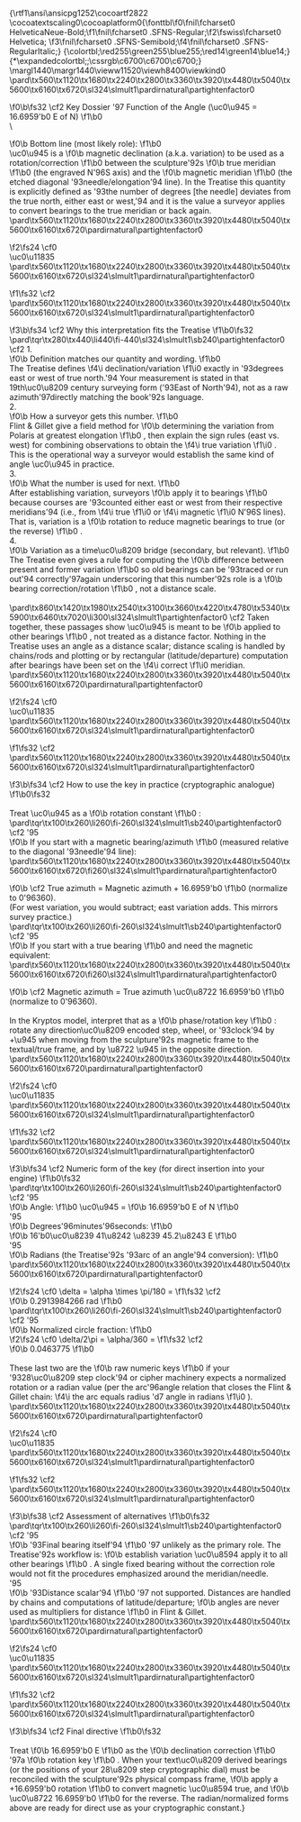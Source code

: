 {\rtf1\ansi\ansicpg1252\cocoartf2822
\cocoatextscaling0\cocoaplatform0{\fonttbl\f0\fnil\fcharset0 HelveticaNeue-Bold;\f1\fnil\fcharset0 .SFNS-Regular;\f2\fswiss\fcharset0 Helvetica;
\f3\fnil\fcharset0 .SFNS-Semibold;\f4\fnil\fcharset0 .SFNS-RegularItalic;}
{\colortbl;\red255\green255\blue255;\red14\green14\blue14;}
{\*\expandedcolortbl;;\cssrgb\c6700\c6700\c6700;}
\margl1440\margr1440\vieww11520\viewh8400\viewkind0
\pard\tx560\tx1120\tx1680\tx2240\tx2800\tx3360\tx3920\tx4480\tx5040\tx5600\tx6160\tx6720\sl324\slmult1\pardirnatural\partightenfactor0

\f0\b\fs32 \cf2 Key Dossier \'97 Function of the Angle (\uc0\u945  = 16.6959\'b0 E of N)
\f1\b0 \
\

\f0\b Bottom line (most likely role):
\f1\b0 \
\uc0\u945  is a 
\f0\b magnetic declination (a.k.a. variation) to be used as a rotation/correction
\f1\b0  between the sculpture\'92s 
\f0\b true meridian
\f1\b0  (the engraved N\'96S axis) and the 
\f0\b magnetic meridian
\f1\b0  (the etched diagonal \'93needle/elongation\'94 line). In the Treatise this quantity is explicitly defined as \'93the number of degrees [the needle] deviates from the true north, either east or west,\'94 and it is the value a surveyor applies to convert bearings to the true meridian or back again.  \
\pard\tx560\tx1120\tx1680\tx2240\tx2800\tx3360\tx3920\tx4480\tx5040\tx5600\tx6160\tx6720\pardirnatural\partightenfactor0

\f2\fs24 \cf0 \
\uc0\u11835 \
\pard\tx560\tx1120\tx1680\tx2240\tx2800\tx3360\tx3920\tx4480\tx5040\tx5600\tx6160\tx6720\sl324\slmult1\pardirnatural\partightenfactor0

\f1\fs32 \cf2 \
\pard\tx560\tx1120\tx1680\tx2240\tx2800\tx3360\tx3920\tx4480\tx5040\tx5600\tx6160\tx6720\sl324\slmult1\pardirnatural\partightenfactor0

\f3\b\fs34 \cf2 Why this interpretation fits the Treatise
\f1\b0\fs32 \
\pard\tqr\tx280\tx440\li440\fi-440\sl324\slmult1\sb240\partightenfactor0
\cf2 	1.	
\f0\b Definition matches our quantity and wording.
\f1\b0 \
The Treatise defines 
\f4\i declination/variation
\f1\i0  exactly in \'93degrees east or west of true north.\'94 Your measurement is stated in that 19th\uc0\u8209 century surveying form (\'93East of North\'94), not as a raw azimuth\'97directly matching the book\'92s language.  \
	2.	
\f0\b How a surveyor gets this number.
\f1\b0 \
Flint & Gillet give a field method for 
\f0\b determining the variation from Polaris at greatest elongation
\f1\b0 , then explain the sign rules (east vs. west) for combining observations to obtain the 
\f4\i true variation
\f1\i0 . This is the operational way a surveyor would establish the same kind of angle \uc0\u945  in practice.  \
	3.	
\f0\b What the number is used for next.
\f1\b0 \
After establishing variation, surveyors 
\f0\b apply it to bearings
\f1\b0  because courses are \'93counted either east or west from their respective meridians\'94 (i.e., from 
\f4\i true
\f1\i0  or 
\f4\i magnetic
\f1\i0  N\'96S lines). That is, variation is a 
\f0\b rotation to reduce magnetic bearings to true (or the reverse)
\f1\b0 .  \
	4.	
\f0\b Variation as a time\uc0\u8209 bridge (secondary, but relevant).
\f1\b0 \
The Treatise even gives a rule for computing the 
\f0\b difference between present and former variation
\f1\b0  so old bearings can be \'93traced or run out\'94 correctly\'97again underscoring that this number\'92s role is a 
\f0\b bearing correction/rotation
\f1\b0 , not a distance scale.  \
\
\pard\tx860\tx1420\tx1980\tx2540\tx3100\tx3660\tx4220\tx4780\tx5340\tx5900\tx6460\tx7020\li300\sl324\slmult1\partightenfactor0
\cf2 Taken together, these passages show \uc0\u945  is meant to be 
\f0\b applied to other bearings
\f1\b0 , not treated as a distance factor. Nothing in the Treatise uses an angle as a distance scalar; distance scaling is handled by chains/rods and plotting or by rectangular (latitude/departure) computation after bearings have been set on the 
\f4\i correct
\f1\i0  meridian.  \
\pard\tx560\tx1120\tx1680\tx2240\tx2800\tx3360\tx3920\tx4480\tx5040\tx5600\tx6160\tx6720\pardirnatural\partightenfactor0

\f2\fs24 \cf0 \
\uc0\u11835 \
\pard\tx560\tx1120\tx1680\tx2240\tx2800\tx3360\tx3920\tx4480\tx5040\tx5600\tx6160\tx6720\sl324\slmult1\pardirnatural\partightenfactor0

\f1\fs32 \cf2 \
\pard\tx560\tx1120\tx1680\tx2240\tx2800\tx3360\tx3920\tx4480\tx5040\tx5600\tx6160\tx6720\sl324\slmult1\pardirnatural\partightenfactor0

\f3\b\fs34 \cf2 How to use the key in practice (cryptographic analogue)
\f1\b0\fs32 \
\
Treat \uc0\u945  as a 
\f0\b rotation constant
\f1\b0 :\
\pard\tqr\tx100\tx260\li260\fi-260\sl324\slmult1\sb240\partightenfactor0
\cf2 	\'95	
\f0\b If you start with a magnetic bearing/azimuth
\f1\b0  (measured relative to the diagonal \'93needle\'94 line):\
\pard\tx560\tx1120\tx1680\tx2240\tx2800\tx3360\tx3920\tx4480\tx5040\tx5600\tx6160\tx6720\fi260\sl324\slmult1\pardirnatural\partightenfactor0

\f0\b \cf2 True azimuth = Magnetic azimuth + 16.6959\'b0
\f1\b0  (normalize to 0\'96360).\
(For west variation, you would subtract; east variation adds. This mirrors survey practice.)  \
\pard\tqr\tx100\tx260\li260\fi-260\sl324\slmult1\sb240\partightenfactor0
\cf2 	\'95	
\f0\b If you start with a true bearing
\f1\b0  and need the magnetic equivalent:\
\pard\tx560\tx1120\tx1680\tx2240\tx2800\tx3360\tx3920\tx4480\tx5040\tx5600\tx6160\tx6720\fi260\sl324\slmult1\pardirnatural\partightenfactor0

\f0\b \cf2 Magnetic azimuth = True azimuth \uc0\u8722  16.6959\'b0
\f1\b0  (normalize to 0\'96360).\
\
In the Kryptos model, interpret that as a 
\f0\b phase/rotation key
\f1\b0 : rotate any direction\uc0\u8209 encoded step, wheel, or \'93clock\'94 by +\u945  when moving from the sculpture\'92s magnetic frame to the textual/true frame, and by \u8722 \u945  in the opposite direction.\
\pard\tx560\tx1120\tx1680\tx2240\tx2800\tx3360\tx3920\tx4480\tx5040\tx5600\tx6160\tx6720\pardirnatural\partightenfactor0

\f2\fs24 \cf0 \
\uc0\u11835 \
\pard\tx560\tx1120\tx1680\tx2240\tx2800\tx3360\tx3920\tx4480\tx5040\tx5600\tx6160\tx6720\sl324\slmult1\pardirnatural\partightenfactor0

\f1\fs32 \cf2 \
\pard\tx560\tx1120\tx1680\tx2240\tx2800\tx3360\tx3920\tx4480\tx5040\tx5600\tx6160\tx6720\sl324\slmult1\pardirnatural\partightenfactor0

\f3\b\fs34 \cf2 Numeric form of the key (for direct insertion into your engine)
\f1\b0\fs32 \
\pard\tqr\tx100\tx260\li260\fi-260\sl324\slmult1\sb240\partightenfactor0
\cf2 	\'95	
\f0\b Angle:
\f1\b0  \uc0\u945  = 
\f0\b 16.6959\'b0 E of N
\f1\b0 \
	\'95	
\f0\b Degrees\'96minutes\'96seconds:
\f1\b0  
\f0\b 16\'b0\uc0\u8239 41\u8242 \u8239 45.2\u8243  E
\f1\b0 \
	\'95	
\f0\b Radians (the Treatise\'92s \'93arc of an angle\'94 conversion):
\f1\b0 \
\pard\tx560\tx1120\tx1680\tx2240\tx2800\tx3360\tx3920\tx4480\tx5040\tx5600\tx6160\tx6720\pardirnatural\partightenfactor0

\f2\fs24 \cf0 \\delta = \\alpha \\times \\pi/180 =
\f1\fs32 \cf2  
\f0\b 0.2913984266 rad
\f1\b0 \
\pard\tqr\tx100\tx260\li260\fi-260\sl324\slmult1\sb240\partightenfactor0
\cf2 	\'95	
\f0\b Normalized circle fraction:
\f1\b0  
\f2\fs24 \cf0 \\delta/2\\pi = \\alpha/360 =
\f1\fs32 \cf2  
\f0\b 0.0463775
\f1\b0 \
\
These last two are the 
\f0\b raw numeric keys
\f1\b0  if your \'9328\uc0\u8209 step clock\'94 or cipher machinery expects a normalized rotation or a radian value (per the arc\'96angle relation that closes the Flint & Gillet chain: 
\f4\i the arc equals radius \'d7 angle in radians
\f1\i0 ).\
\pard\tx560\tx1120\tx1680\tx2240\tx2800\tx3360\tx3920\tx4480\tx5040\tx5600\tx6160\tx6720\pardirnatural\partightenfactor0

\f2\fs24 \cf0 \
\uc0\u11835 \
\pard\tx560\tx1120\tx1680\tx2240\tx2800\tx3360\tx3920\tx4480\tx5040\tx5600\tx6160\tx6720\sl324\slmult1\pardirnatural\partightenfactor0

\f1\fs32 \cf2 \
\pard\tx560\tx1120\tx1680\tx2240\tx2800\tx3360\tx3920\tx4480\tx5040\tx5600\tx6160\tx6720\sl324\slmult1\pardirnatural\partightenfactor0

\f3\b\fs38 \cf2 Assessment of alternatives
\f1\b0\fs32 \
\pard\tqr\tx100\tx260\li260\fi-260\sl324\slmult1\sb240\partightenfactor0
\cf2 	\'95	
\f0\b \'93Final bearing itself\'94
\f1\b0  \'97 unlikely as the primary role. The Treatise\'92s workflow is: 
\f0\b establish variation \uc0\u8594  apply it to all other bearings
\f1\b0 . A single fixed bearing without the correction role would not fit the procedures emphasized around the meridian/needle.  \
	\'95	
\f0\b \'93Distance scalar\'94
\f1\b0  \'97 not supported. Distances are handled by chains and computations of latitude/departure; 
\f0\b angles are never used as multipliers for distance
\f1\b0  in Flint & Gillet.  \
\pard\tx560\tx1120\tx1680\tx2240\tx2800\tx3360\tx3920\tx4480\tx5040\tx5600\tx6160\tx6720\pardirnatural\partightenfactor0

\f2\fs24 \cf0 \
\uc0\u11835 \
\pard\tx560\tx1120\tx1680\tx2240\tx2800\tx3360\tx3920\tx4480\tx5040\tx5600\tx6160\tx6720\sl324\slmult1\pardirnatural\partightenfactor0

\f1\fs32 \cf2 \
\pard\tx560\tx1120\tx1680\tx2240\tx2800\tx3360\tx3920\tx4480\tx5040\tx5600\tx6160\tx6720\sl324\slmult1\pardirnatural\partightenfactor0

\f3\b\fs34 \cf2 Final directive
\f1\b0\fs32 \
\
Treat 
\f0\b 16.6959\'b0 E
\f1\b0  as the 
\f0\b declination correction
\f1\b0 \'97a 
\f0\b rotation key
\f1\b0 . When your text\uc0\u8209 derived bearings (or the positions of your 28\u8209 step cryptographic dial) must be reconciled with the sculpture\'92s physical compass frame, 
\f0\b apply a +16.6959\'b0 rotation
\f1\b0  to convert magnetic \uc0\u8594  true, and 
\f0\b \uc0\u8722 16.6959\'b0
\f1\b0  for the reverse. The radian/normalized forms above are ready for direct use as your cryptographic constant.}